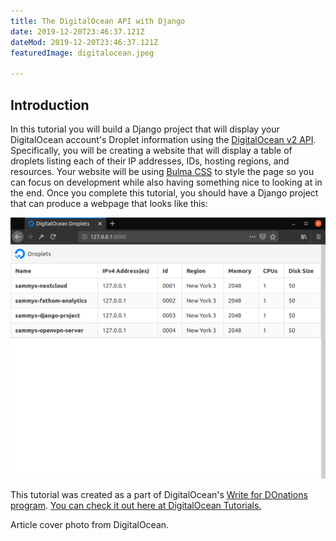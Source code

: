 ```yaml
---
title: The DigitalOcean API with Django
date: 2019-12-20T23:46:37.121Z
dateMod: 2019-12-20T23:46:37.121Z
featuredImage: digitalocean.jpeg

---
```

## Introduction

In this tutorial you will build a Django project that will display your DigitalOcean account's Droplet information using the [DigitalOcean v2 API](https://developers.digitalocean.com/documentation/v2/). Specifically, you will be creating a website that will display a table of droplets listing each of their IP addresses, IDs, hosting regions, and resources. Your website will be using [Bulma CSS](https://bulma.io/) to style the page so you can focus on development while also having something nice to looking at in the end.
Once you complete this tutorial, you should have a Django project that can produce a webpage that looks like this:

![Completed Django Project](part-three-droplet-template.png)

This tutorial was created as a part of DigitalOcean's [Write for DOnations program](https://www.digitalocean.com/write-for-donations/). [You can check it out here at DigitalOcean Tutorials.](https://www.digitalocean.com/community/tutorials/how-to-display-data-from-the-digitalocean-api-with-django)

Article cover photo from DigitalOcean.